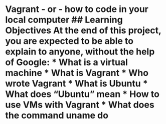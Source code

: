 # Vagrant - or - how to code in your local computer  ## Learning Objectives  At the end of this project, you are expected to be able to explain to anyone, without the help of Google:  * What is a virtual machine  * What is Vagrant  * Who wrote Vagrant  * What is Ubuntu  * What does “Ubuntu” mean  * How to use VMs with Vagrant  * What does the command uname do 
